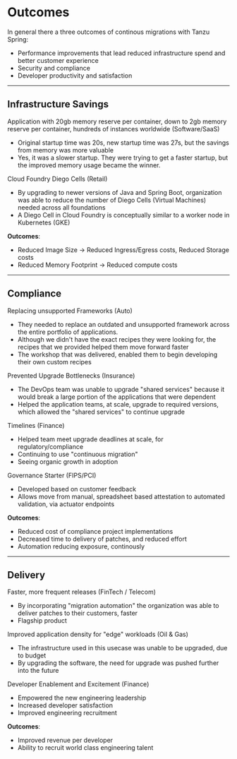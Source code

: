 # Outcomes

In general there a three outcomes of continous migrations with Tanzu Spring:
- Performance improvements that lead reduced infrastructure spend and better customer experience
- Security and compliance
- Developer productivity and satisfaction

---

## Infrastructure Savings

Application with 20gb memory reserve per container, down to 2gb memory reserve per container, hundreds of instances worldwide (Software/SaaS)
- Original startup time was 20s, new startup time was 27s, but the savings from memory was more valuable
- Yes, it was a slower startup.  They were trying to get a faster startup, but the improved memory usage became the winner.

Cloud Foundry Diego Cells (Retail)
- By upgrading to newer versions of Java and Spring Boot, organization was able to reduce the number of Diego Cells (Virtual Machines) needed across all foundations
- A Diego Cell in Cloud Foundry is conceptually similar to a worker node in Kubernetes (GKE)

**Outcomes**:
- Reduced Image Size -> Reduced Ingress/Egress costs, Reduced Storage costs
- Reduced Memory Footprint -> Reduced compute costs

---

## Compliance

Replacing unsupported Frameworks (Auto)
- They needed to replace an outdated and unsupported framework across the entire portfolio of applications.
- Although we didn't have the exact recipes they were looking for, the recipes that we provided helped them move forward faster
- The workshop that was delivered, enabled them to begin developing their own custom recipes

Prevented Upgrade Bottlenecks (Insurance)
- The DevOps team was unable to upgrade "shared services" because it would break a large portion of the applications that were dependent
- Helped the application teams, at scale, upgrade to required versions, which allowed the "shared services" to continue upgrade

Timelines (Finance)
- Helped team meet upgrade deadlines at scale, for regulatory/compliance
- Continuing to use "continuous migration"
- Seeing organic growth in adoption

Governance Starter (FIPS/PCI)
- Developed based on customer feedback
- Allows move from manual, spreadsheet based attestation to automated validation, via actuator endpoints

**Outcomes**:
- Reduced cost of compliance project implementations
- Decreased time to delivery of patches, and reduced effort
- Automation reducing exposure, continously

---

## Delivery

Faster, more frequent releases (FinTech / Telecom)
- By incorporating "migration automation" the organization was able to deliver patches to their customers, faster
- Flagship product

Improved application density for "edge" workloads (Oil & Gas)
- The infrastructure used in this usecase was unable to be upgraded, due to budget
- By upgrading the software, the need for upgrade was pushed further into the future

Developer Enablement and Excitement (Finance)
- Empowered the new engineering leadership
- Increased developer satisfaction
- Improved engineering recruitment

**Outcomes**:
- Improved revenue per developer
- Ability to recruit world class engineering talent
